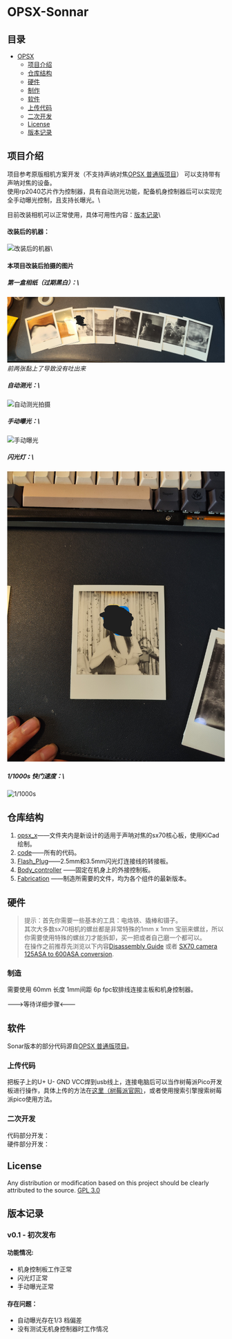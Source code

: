 # OPSX-Sonnar

## 目录

- [OPSX](#opsx)
  - [项目介绍](#项目介绍)
  - [仓库结构](#仓库结构)
  - [硬件](#hardware硬件)
  - [制作](#制造)
  - [软件](#软件)
  - [上传代码](#上传代码)
  - [二次开发](#二次开发)
  - [License](#license)
  - [版本记录](#版本记录)

## 项目介绍
项目参考原版相机方案开发（不支持声纳对焦[OPSX 普通版项目](https://github.com/sunyitong/OPSX)）
可以支持带有声呐对焦的设备。\
使用rp2040芯片作为控制器，具有自动测光功能，配备机身控制器后可以实现完全手动曝光控制，且支持长曝光。\

目前改装相机可以正常使用，具体可用性内容：[版本记录](#版本记录)\

#### 改装后的机器：
![改装后的机器](https: "改装后的机器")\

#### 本项目改装后拍摄的图片
##### 第一盒相纸（过期黑白）：\
![改装后第一盒-bw](https://github.com/ZeshuLiu/OPSX-Sonnar/blob/main/raw/pics/op-01-all.jpg "改装后第一盒-bw")
_前两张黏上了导致没有吐出来_

##### 自动测光：\
![自动测光拍摄](https://github.com/ZeshuLiu/OPSX-Sonnar/blob/main/raw/pics/op-01-5%266.jpg "自动测光拍摄")

##### 手动曝光：\
![手动曝光](https://github.com/ZeshuLiu/OPSX-Sonnar/blob/main/raw/pics/op-01-7%268.jpg "手动曝光")

##### 闪光灯：\
![闪光灯](https://github.com/ZeshuLiu/OPSX-Sonnar/blob/main/raw/pics/op-01-3.jpg "闪光灯")

##### 1/1000s 快门速度：\
![1/1000s](https://github.com/ZeshuLiu/OPSX-Sonnar/blob/main/raw/pics/op-01-4.jpg "1/1000s")


## 仓库结构
1. [opsx_x](https://github.com/LiuZSChina/OPSX-Sonnar/tree/main/opsx_x)——文件夹内是新设计的适用于声呐对焦的sx70核心板，使用KiCad绘制。
2. [code](https://github.com/LiuZSChina/OPSX-Sonnar/tree/main/code)——所有的代码。
3. [Flash_Plug](https://github.com/LiuZSChina/OPSX-Sonnar/tree/main/Flash_Plug)——2.5mm和3.5mm闪光灯连接线的转接板。
4. [Body_controller](https://github.com/LiuZSChina/OPSX-Sonnar/tree/main/Body_controller) ——固定在机身上的外接控制板。
5. [Fabrication](https://github.com/LiuZSChina/OPSX-Sonnar/tree/main/Fabrication) ——制造所需要的文件，均为各个组件的最新版本。

## 硬件
> 提示：首先你需要一些基本的工具：电烙铁、撬棒和镊子。\
其次大多数sx70相机的螺丝都是非常特殊的1mm x 1mm 宝丽来螺丝，所以你需要使用特殊的螺丝刀才能拆卸，买一把或者自己磨一个都可以。\
在操作之前推荐先浏览以下内容[Disassembly Guide](https://instantphotography.files.wordpress.com/2010/12/polaroid-sx-70-camera-repair-book.pdf) 或者 [SX70 camera 125ASA to 600ASA conversion](https://opensx70.com/tutorials/100-600-conversion/).

### 制造
需要使用 60mm 长度 1mm间距 6p fpc软排线连接主板和机身控制器。

--->等待详细步骤<---

## 软件
Sonar版本的部分代码源自[OPSX 普通版项目](https://github.com/sunyitong/OPSX)。

### 上传代码
把板子上的U+ U- GND VCC焊到usb线上，连接电脑后可以当作树莓派Pico开发板进行操作，具体上传的方法在[这里（树莓派官网）](https://www.raspberrypi.com/documentation/microcontrollers/rp2040.html#raspberry-pi-pico)，或者使用搜索引擎搜索树莓派pico使用方法。

### 二次开发
代码部分开发：\
硬件部分开发：

## License
Any distribution or modification based on this project should be clearly attributed to the source.
[GPL 3.0](LICENSE)

## 版本记录
### v0.1 - 初次发布
#### 功能情况:
- 机身控制板工作正常
- 闪光灯正常
- 手动曝光正常

#### 存在问题：
- 自动曝光存在1/3 档偏差
- 没有测试无机身控制器时工作情况

